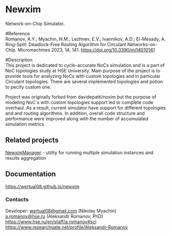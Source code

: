 # Newxim
Network-on-Chip Simulator. 
    
#Reference    
Romanov, A.Y.; Myachin, N.M.; Lezhnev, E.V.; Ivannikov, A.D.; El-Mesady, A. Ring-Split: Deadlock-Free Routing Algorithm for Circulant Networks-on-Chip. Micromachines 2023, 14, 141. https://doi.org/10.3390/mi14010141
    
#Description    
This project is dedicated to cycle-accurate NoCs 
simulation and is a part of NoC topologies study
at HSE University. Main 
purpose of the project is to provide tools for 
analyzing NoCs with custom topologies and in 
particular Circulant topologies. There are 
several implemented topologies and potion to 
pecify custom one.
<br>

Project was originally forked from davidepatti/noxim 
but the purpose of modeling NoC\`s with custom 
topologies support led to complete code overhaul. 
As a result, current simulator have support for
different topologies and and routing algorithms.
In addition, overall code structure and performance
were improved along with the number of accumulated 
simulation metrics. 


## Related projects
[NewximManager](https://github.com/Wertual08/NewximManager) 
\- utility for running multiple simulation instances and results aggregation


## Documentation
https://wertual08.github.io/newxim


### Contacts
Developer: wertual08@gmail.com (Nikolay Myachin)    
a.romanov@hse.ru (Aleksandr Romanov, PhD)   
https://www.hse.ru/en/staff/a.romanov#sci     
https://www.researchgate.net/profile/Aleksandr-Romanov    
